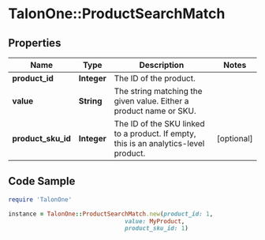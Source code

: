 # TalonOne::ProductSearchMatch

## Properties

Name | Type | Description | Notes
------------ | ------------- | ------------- | -------------
**product_id** | **Integer** | The ID of the product. | 
**value** | **String** | The string matching the given value. Either a product name or SKU. | 
**product_sku_id** | **Integer** | The ID of the SKU linked to a product. If empty, this is an analytics-level product. | [optional] 

## Code Sample

```ruby
require 'TalonOne'

instance = TalonOne::ProductSearchMatch.new(product_id: 1,
                                 value: MyProduct,
                                 product_sku_id: 1)
```


